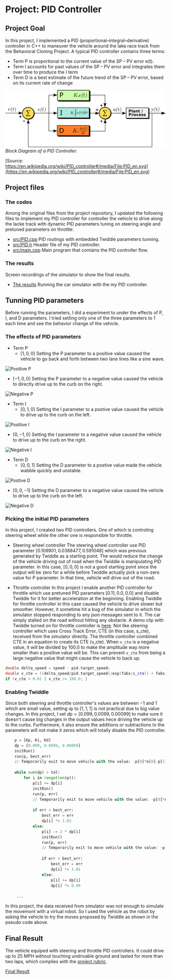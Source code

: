 
# Project: PID Controller


## Project Goal
In this project, I implemented a PID (proportional–integral–derivative) controller in C++ to maneuver the vehicle around the lake race track from the Behavioral Cloning Project. A typical PID controller contains three terms:
* Term P is proportional to the current value of the SP − PV error e(t).
* Term I accounts for past values of the SP − PV error and integrates them over time to produce the I term
* Term D is a best estimate of the future trend of the SP − PV error, based on its current rate of change

<p>
    <img src="./PID_en.svg.png" alt="Block Diagram of a PID Controller"/>
    <br>
    <em>Block Diagram of a PID Controller.</em>
</p>

[Source: https://en.wikipedia.org/wiki/PID_controller#/media/File:PID_en.svg](https://en.wikipedia.org/wiki/PID_controller#/media/File:PID_en.svg)

## Project files
### The codes
Among the original files from the project repository, I updated the following files to implement my PID controller for controller the vehicle to drive along the lacke track with dynamic PID parameters tuning on steering angle and pretuned parameters on throttle:

* [src/PID.cpp](src/PID.cpp)       PID routings with embedded Twiddle parameters tunning.
* [src/PID.h](src/PID.h)           Header file of my PID controller.
* [src/main.cpp](src/main.cpp)     Main program that contains the PID controller flow.


### The results
Screen recordings of the simulator to show the final results.
* [The results](https://youtu.be/f-bznjzn00c)            Running the car simulator with the my PID controller.

## Tunning PID parameters
Before running the parameters, I did a experiment to under the effects of P, I, and D parameters.
I tried setting only one of the three parameters to 1 each time and see the behavior change of the vehicle.
### The effects of PID parameters
* Term P 
   * $[1, 0, 0]$ Setting the P parameter to a positive value caused the vehicle to go back and forth between two lane lines like a sine wave.
   
![Positive P](PPos.gif)

   * $[-1, 0, 0]$ Setting the P parameter to a negative value caused the vehicle to directly drive up to the curb on the right.
   
![Negative P](PNeg.gif)

* Term I 
   * $[0, 1, 0]$ Setting the I parameter to a postive value caused the vehicle to drive up to the curb on the left.
   
![Positive I](IPos.gif)
   
   * $[0, -1, 0]$ Setting the I parameter to a negative value caused the vehicle to drive up to the curb on the right.
   
![Negative I](INeg.gif)

* Term D
    * $[0, 0, 1]$ Setting the D parameter to a postive value made the vehicle wabble quickly and unstable.
    
![Postive D](DPos.gif)

   * $[0, 0, -1]$ Setting the D parameter to a negative value caused the vehicle to drive up to the curb on the left.

![Negative D](DNeg.gif)


### Picking the initial PID parameters
In this project, I created two PID controllers.  One of which is controling steering wheel while the other one is responsible for throttle.  
* Steering wheel controller
The steering wheel controller use PID parameter $[0.109901, 0.0388477, 0.591048]$ which was previous generated by Twiddle as a starting point.  The would reduce the change of the vehicle driving out of road when the Twiddle is manipulating PID parameter.  In this case, $[0, 0, 0]$ is not a good starting point since the output will be zero for a while before Twiddle actually pick a non-zero value for P parameter.  In that time, vehicle will drive out of the road.  

* Throttle controller
In this project I enable another PID controller for throttle which use pretuned PID parameters $[0.11, 0.0, 0.0]$ and disable Twiddle for it for better acceleration at the beginning.  Enabling Twiddle for throttle controller in this case caused the vehicle to drive slower but smoother.  However, it sometime hit a bug of the simulator in which the simulator stopped responding to any json messages sent to it.  The car simply stalled on the road without hitting any obstacle.  A demo clip with Twiddle turned on for throttle controller is [here](https://youtu.be/cqs7WJ2B4Ig).
Not like steering controller which uses Cross Track Error, CTE (in this case, s_cte), received from the simulator directly.  The throttle controller combined CTE in an equation to create its CTE (v_cte).  When `v_cte` is a negative value, it will be divided by 100.0 to make the amplitude way more smaller than a positive value will be.  This can prevent `v_cte` from being a large negative value that might cause the vehicle to back up.  

```cpp
double delta_speed = speed - pid.target_speed;
double v_cte = ((delta_speed/pid.target_speed)/exp(fabs(s_cte)) + fabs(s_cte)*0.1)*20.0;
if (v_cte > 0.0) { v_cte /= 100.0; }
```    

### Enabling Twiddle 
Since both steering and throttle controller's values are between $-1$ and $1$ which are small value, setting `dp` to $[1, 1, 1]$ is not practical due to big value changes. In this project, I set $dp = [0.099, 0.0099, 0.00099]$ to make sure it doesn't cause big changes in the output values hece driving the vehicle up to the curbs.  Furthermore, it also ensure the additions or subtractions to the parameters will not make it zeros which will totally disable the PID controller.    
 
```python
    p = [Kp, Ki, Kd]
    dp = [0.099, 0.0099, 0.00099]
    initRun()
    run(p, best_err)
    // Temporarily exit to move vehicle with the value: -p[0]*e[0]-p[1]*e[0]-p[2]*e[2] 

    while sum(dp) > tol:
        for i in range(len(p)):
            p[i] += dp[i]
            initRun()
            run(p, err)
            // Temporarily exit to move vehicle with the value: -p[0]*e[0]-p[1]*e[0]-p[2]*e[2] 

            if err < best_err:
                best_err = err
                dp[i] *= 1.01
            else:
                p[i] -= 2 * dp[i]
                initRun()
                run(p, err)
                // Temporarily exit to move vehicle with the value: -p[0]*e[0]-p[1]*e[0]-p[2]*e[2] 

                if err < best_err:
                    best_err = err
                    dp[i] *= 1.01
                else:
                    p[i] += dp[i]
                    dp[i] *= 0.99

     ...
```

In this project, the data received from simulator was not enough to simulate the movemont with a virtual robot.  So I used the vehicle as the robot by asking the vehicle to try the moves proposed by Twiddle as shown in the pseudo code above.

 

## Final Result
The vehicle equiped with steering and throttle PID controllers.  It could drive up to 25 MPH without touching undrivable ground and lasted for more than two laps, which complies with the [project rubric](https://review.udacity.com/#!/rubrics/1972/view).   

[Final Result](https://youtu.be/f-bznjzn00c)

